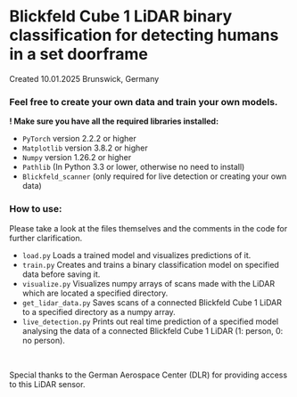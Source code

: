 # Blickfeld Cube 1 LiDAR binary classification for detecting humans in a set doorframe

Created 10.01.2025 Brunswick, Germany

### Feel free to create your own data and train your own models.

**! Make sure you have all the required libraries installed:**

- ``PyTorch`` version 2.2.2 or higher
- ``Matplotlib`` version 3.8.2 or higher
- ``Numpy`` version 1.26.2 or higher
- ``Pathlib`` (In Python 3.3 or lower, otherwise no need to install)
- ``Blickfeld_scanner`` (only required for live detection or creating your own data)

### How to use:
Please take a look at the files themselves and the comments in the code for further clarification.
- ``load.py`` Loads a trained model and visualizes predictions of it.
- ``train.py`` Creates and trains a binary classification model on specified data before saving it.
- ``visualize.py`` Visualizes numpy arrays of scans made with the LiDAR which are located a specified directory.
- ``get_lidar_data.py`` Saves scans of a connected Blickfeld Cube 1 LiDAR to a specified directory as a numpy array.
- ``live_detection.py`` Prints out real time prediction of a specified model analysing the data of a connected Blickfeld Cube 1 LiDAR (1: person, 0: no person).

<br>

Special thanks to the German Aerospace Center (DLR) for providing access to this LiDAR sensor.